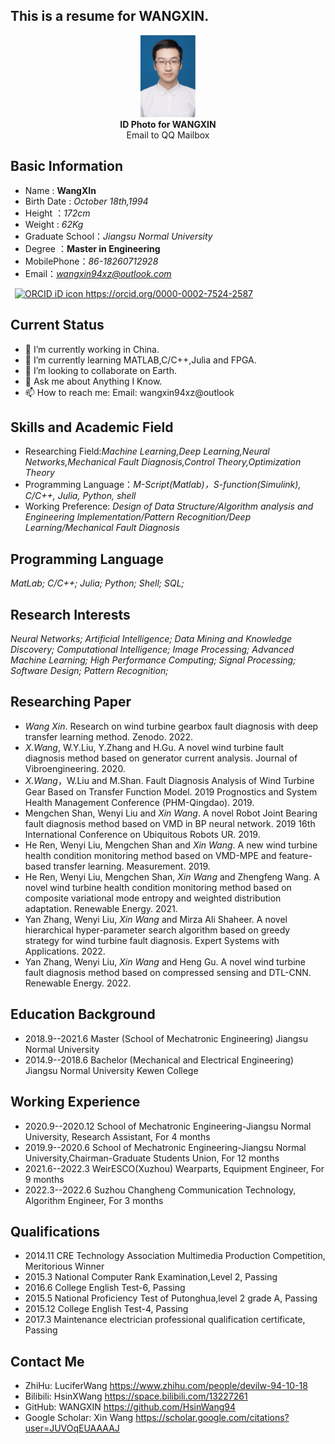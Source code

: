 This is a resume for WANGXIN.
-----------------------------------



<div>
  <center>
    <img border="0" src="MediaPIC\IDpicture.jpg" alt="alt text" height=131.2 width=87.6 />
  </center>

  <center>
    <b>ID Photo for WANGXIN</b>
  </center>

  <center>
    <a target="_blank" href="http://mail.qq.com/cgi-bin/qm_share?t=qm_mailme&email=QTYgLyY5KC8eOTQ7KS40cHh4dQEnLjksICgtbyIuLA" style="text-decoration:none;">Email to QQ Mailbox</a>
  </center>
</div>



Basic Information
-----------------

* Name : **WangXIn**
* Birth Date : *October 18th,1994*
* Height ：*172cm*
* Weight : *62Kg*
* Graduate School：*Jiangsu Normal University*
* Degree ：**Master in Engineering**
* MobilePhone：*86-18260712928*
* Email：*<wangxin94xz@outlook.com>*

<a
    id="cy-effective-orcid-url"
    class="underline"
    href="https://orcid.org/0000-0002-7524-2587"
    target="orcid.widget"
    rel="me noopener noreferrer"
    style="vertical-align: top">
    <img
      src="https://orcid.org/sites/default/files/images/orcid_16x16.png"
      style="width: 1em; margin-inline-start: 0.5em"
      alt="ORCID iD icon"/>
     https://orcid.org/0000-0002-7524-2587
  </a>

Current Status
------------------

* 🔭 I’m currently working in China.
* 🌱 I’m currently learning MATLAB,C/C++,Julia and FPGA.
* 👯 I’m looking to collaborate on Earth.
* 💬 Ask me about Anything I Know.
* 📫 How to reach me: Email: wangxin94xz@outlook

Skills and Academic Field
-------------------------

* Researching Field:*Machine Learning,Deep Learning,Neural Networks,Mechanical Fault Diagnosis,Control Theory,Optimization Theory*
* Programming Language：*M-Script(Matlab)，S-function(Simulink), C/C++, Julia, Python, shell*
* Working Preference: *Design of Data Structure/Algorithm analysis and Engineering Implementation/Pattern Recognition/Deep Learning/Mechanical Fault Diagnosis*

Programming Language
--------------------

*MatLab; C/C++; Julia; Python; Shell; SQL;*

Research Interests
-----------------

*Neural Networks; Artificial Intelligence; Data Mining and Knowledge Discovery; Computational Intelligence; Image Processing; Advanced Machine Learning; High Performance Computing; Signal Processing; Software Design; Pattern Recognition;*

Researching Paper
-----------

* *Wang Xin*. Research on wind turbine gearbox fault diagnosis with deep transfer learning method. Zenodo. 2022.
* *X.Wang*, W.Y.Liu, Y.Zhang and H.Gu. A novel wind turbine fault diagnosis method based on generator current analysis. Journal of Vibroengineering. 2020.
* *X.Wang*，W.Liu and M.Shan. Fault Diagnosis Analysis of Wind Turbine Gear Based on Transfer Function Model. 2019 Prognostics and System Health Management Conference (PHM-Qingdao). 2019.
* Mengchen Shan, Wenyi Liu and *Xin Wang*. A novel Robot Joint Bearing fault diagnosis method based on VMD in BP neural network. 2019 16th International Conference on Ubiquitous Robots UR. 2019.
* He Ren, Wenyi Liu, Mengchen Shan and *Xin Wang*. A new wind turbine health condition monitoring method based on VMD-MPE and feature-based transfer learning. Measurement. 2019.
* He Ren, Wenyi Liu, Mengchen Shan, *Xin Wang* and Zhengfeng Wang. A novel wind turbine health condition monitoring method based on composite variational mode entropy and weighted distribution adaptation. Renewable Energy. 2021.
* Yan Zhang, Wenyi Liu, *Xin Wang* and Mirza Ali Shaheer. A novel hierarchical hyper-parameter search algorithm based on greedy strategy for wind turbine fault diagnosis. Expert Systems with Applications. 2022.
* Yan Zhang, Wenyi Liu, *Xin Wang* and Heng Gu. A novel wind turbine fault diagnosis method based on compressed sensing and DTL-CNN. Renewable Energy. 2022.

Education Background
--------------------

* 2018.9--2021.6 Master (School of Mechatronic Engineering) Jiangsu Normal University
* 2014.9--2018.6 Bachelor (Mechanical and Electrical Engineering) Jiangsu Normal University Kewen College

Working Experience
--------------

* 2020.9--2020.12 School of Mechatronic Engineering-Jiangsu Normal University, Research Assistant, For 4 months
* 2019.9--2020.6 School of Mechatronic Engineering-Jiangsu Normal University,Chairman-Graduate Students Union, For 12 months
* 2021.6--2022.3 WeirESCO(Xuzhou) Wearparts, Equipment Engineer, For 9 months
* 2022.3--2022.6 Suzhou Changheng Communication Technology, Algorithm Engineer, For 3 months

Qualifications
-------

* 2014.11 CRE Technology Association Multimedia Production Competition, Meritorious Winner
* 2015.3 National Computer Rank Examination,Level 2, Passing
* 2016.6 College English Test-6, Passing
* 2015.5 National Proficiency Test of Putonghua,level 2 grade A, Passing
* 2015.12 College English Test-4, Passing
* 2017.3  Maintenance electrician professional qualification certificate, Passing

Contact Me
--------------

* ZhiHu: LuciferWang <https://www.zhihu.com/people/devilw-94-10-18>
* Bilibili: HsinXWang <https://space.bilibili.com/13227261>
* GitHub: WANGXIN <https://github.com/HsinWang94> 
* Google Scholar: Xin Wang <https://scholar.google.com/citations?user=JUVOqEUAAAAJ>
